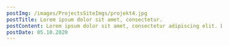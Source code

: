 ```yaml
---
postImg: /images/ProjectsSiteImgs/projekt4.jpg
postTitle: Lorem ipsum dolor sit amet, consectetur.
postContent: Lorem ipsum dolor sit amet, consectetur adipiscing elit. Duis risus libero, venenatis sollicitudin nunc eu, semper vestibulum sapien. Nullam euismod.
postDate: 05.10.2020
---
```


